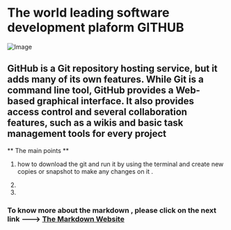 # The world leading software development plaform **GITHUB** 

![Image](https://miro.medium.com/max/1125/1*aFHTAkhTkyWD93-UGRttPw.png)

## GitHub is a Git repository hosting service, but it adds many of its own features. While Git is a command line tool, GitHub provides a Web-based graphical interface. It also provides access control and several collaboration features, such as a wikis and basic task management tools for every project 


** The main points **

1. how to download the git and run it by using the terminal and create new copies or snapshot to make any changes on it . 

2. 

3. 


### To know more about the markdown , please click on the next link ---> [The Markdown Website ](https://www.github.org/) 
 
